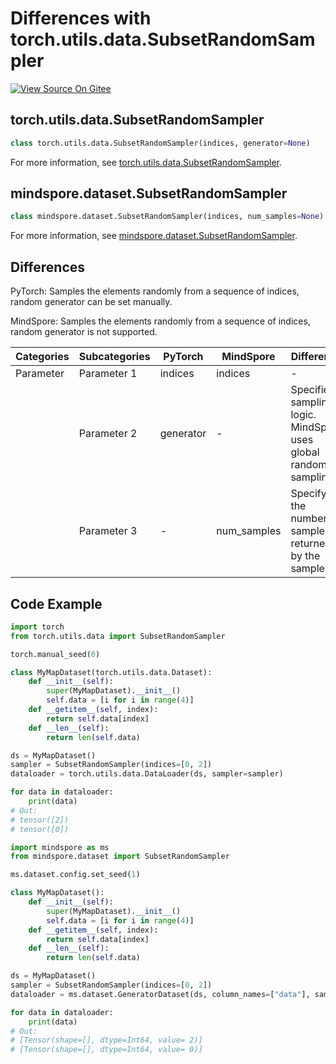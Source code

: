 # Differences with torch.utils.data.SubsetRandomSampler

[![View Source On Gitee](https://mindspore-website.obs.cn-north-4.myhuaweicloud.com/website-images/r2.6.0/resource/_static/logo_source_en.svg)](https://gitee.com/mindspore/docs/blob/r2.6.0/docs/mindspore/source_en/note/api_mapping/pytorch_diff/SubsetRandomSampler.md)

## torch.utils.data.SubsetRandomSampler

```python
class torch.utils.data.SubsetRandomSampler(indices, generator=None)
```

For more information, see [torch.utils.data.SubsetRandomSampler](https://pytorch.org/docs/1.8.1/data.html#torch.utils.data.SubsetRandomSampler).

## mindspore.dataset.SubsetRandomSampler

```python
class mindspore.dataset.SubsetRandomSampler(indices, num_samples=None)
```

For more information, see [mindspore.dataset.SubsetRandomSampler](https://mindspore.cn/docs/en/r2.6.0/api_python/dataset/mindspore.dataset.SubsetRandomSampler.html).

## Differences

PyTorch: Samples the elements randomly from a sequence of indices, random generator can be set manually.

MindSpore: Samples the elements randomly from a sequence of indices, random generator is not supported.

| Categories | Subcategories |PyTorch | MindSpore | Difference |
| --- | ---   | ---   | ---        |---  |
|Parameter | Parameter 1 | indices  | indices | - |
|     | Parameter 2 | generator  | -  | Specifies sampling logic. MindSpore uses global random sampling. |
|     | Parameter 3 | -   | num_samples  | Specify the number of samples returned by the sampler |

## Code Example

```python
import torch
from torch.utils.data import SubsetRandomSampler

torch.manual_seed(0)

class MyMapDataset(torch.utils.data.Dataset):
    def __init__(self):
        super(MyMapDataset).__init__()
        self.data = [i for i in range(4)]
    def __getitem__(self, index):
        return self.data[index]
    def __len__(self):
        return len(self.data)

ds = MyMapDataset()
sampler = SubsetRandomSampler(indices=[0, 2])
dataloader = torch.utils.data.DataLoader(ds, sampler=sampler)

for data in dataloader:
    print(data)
# Out:
# tensor([2])
# tensor([0])
```

```python
import mindspore as ms
from mindspore.dataset import SubsetRandomSampler

ms.dataset.config.set_seed(1)

class MyMapDataset():
    def __init__(self):
        super(MyMapDataset).__init__()
        self.data = [i for i in range(4)]
    def __getitem__(self, index):
        return self.data[index]
    def __len__(self):
        return len(self.data)

ds = MyMapDataset()
sampler = SubsetRandomSampler(indices=[0, 2])
dataloader = ms.dataset.GeneratorDataset(ds, column_names=["data"], sampler=sampler)

for data in dataloader:
    print(data)
# Out:
# [Tensor(shape=[], dtype=Int64, value= 2)]
# [Tensor(shape=[], dtype=Int64, value= 0)]
```
